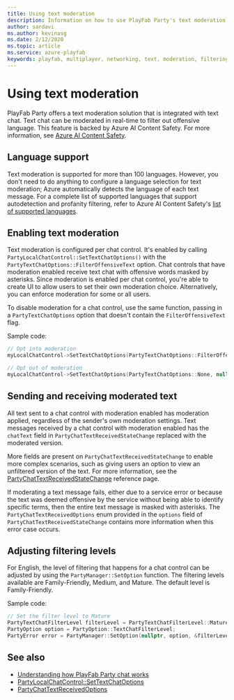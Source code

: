 ```yaml
---
title: Using text moderation
description: Information on how to use PlayFab Party's text moderation feature
author: sardavi
ms.author: kevinasg
ms.date: 2/12/2020
ms.topic: article
ms.service: azure-playfab
keywords: playfab, multiplayer, networking, text, moderation, filtering
---
```


# Using text moderation

PlayFab Party offers a text moderation solution that is integrated with text chat. Text chat can be moderated in real-time to filter out offensive language. This feature is backed by Azure AI Content Safety. For more information, see [Azure AI Content Safety](https://azure.microsoft.com/products/ai-services/ai-content-safety/).


## Language support

Text moderation is supported for more than 100 languages. However, you don't need to do anything to configure a language selection for text moderation; Azure automatically detects the language of each text message. For a complete list of supported languages that support autodetection and profanity filtering, refer to Azure AI Content Safety's [list of supported languages](/azure/ai-services/content-safety/language-support).

## Enabling text moderation

Text moderation is configured per chat control. It's enabled by calling `PartyLocalChatControl::SetTextChatOptions()` with the `PartyTextChatOptions::FilterOffensiveText` option. Chat controls that have moderation enabled receive text chat with offensive words masked by asterisks. Since moderation is enabled per chat control, you're able to create UI to allow users to set their own moderation choice. Alternatively, you can enforce moderation for some or all users.

To disable moderation for a chat control, use the same function, passing in a `PartyTextChatOptions` option that doesn't contain the `FilterOffensiveText` flag.

Sample code:
```cpp
// Opt into moderation
myLocalChatControl->SetTextChatOptions(PartyTextChatOptions::FilterOffensiveText, nullptr);

// Opt out of moderation
myLocalChatControl->SetTextChatOptions(PartyTextChatOptions::None, nullptr);
```

## Sending and receiving moderated text

All text sent to a chat control with moderation enabled has moderation applied, regardless of the sender's own moderation settings. Text messages received by a chat control with moderation enabled has the `chatText` field in `PartyChatTextReceivedStateChange` replaced with the moderated version.

More fields are present on `PartyChatTextReceivedStateChange` to enable more complex scenarios, such as giving users an option to view an unfiltered version of the text. For more information, see the [PartyChatTextReceivedStateChange](reference/structs/partychattextreceivedstatechange.md) reference page. 

If moderating a text message fails, either due to a service error or because the text was deemed offensive by the service without being able to identify specific terms, then the entire text message is masked with asterisks. The `PartyChatTextReceivedOptions` enum provided in the `options` field of `PartyChatTextReceivedStateChange` contains more information when this error case occurs.

## Adjusting filtering levels

For English, the level of filtering that happens for a chat control can be adjusted by using the `PartyManager::SetOption` function. The filtering levels available are Family-Friendly, Medium, and Mature. The default level is Family-Friendly.

Sample code:
```cpp
// Set the filter level to Mature
PartyTextChatFilterLevel filterLevel = PartyTextChatFilterLevel::Mature;
PartyOption option = PartyOption::TextChatFilterLevel;
PartyError error = PartyManager::SetOption(nullptr, option, &filterLevel);
```

## See also

* [Understanding how PlayFab Party chat works](concepts-chat.md)
* [PartyLocalChatControl::SetTextChatOptions](reference/classes/PartyLocalChatControl/methods/partylocalchatcontrol_settextchatoptions.md)
* [PartyChatTextReceivedOptions](reference/enums/partychattextreceivedoptions.md)
